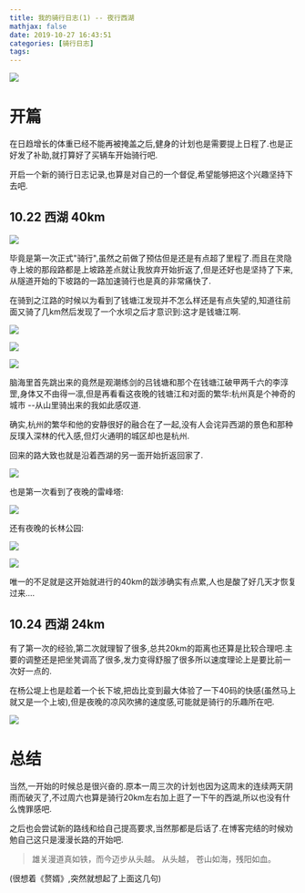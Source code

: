 ```yaml
---
title: 我的骑行日志(1) -- 夜行西湖
mathjax: false
date: 2019-10-27 16:43:51
categories: [骑行日志]
tags:
---
```

![](https://misakatang.oss-cn-beijing.aliyuncs.com/picture/20191022_204648.jpg)
<!-- more -->
# 开篇
在日趋增长的体重已经不能再被掩盖之后,健身的计划也是需要提上日程了.也是正好发了补助,就打算好了买辆车开始骑行吧.

开启一个新的骑行日志记录,也算是对自己的一个督促,希望能够把这个兴趣坚持下去吧.

## 10.22 西湖 40km

![](https://misakatang.oss-cn-beijing.aliyuncs.com/picture/1572160350142.jpg?x-oss-process=image/resize,w_450,h_800)

毕竟是第一次正式"骑行",虽然之前做了预估但是还是有点超了里程了.而且在灵隐寺上坡的那段路都是上坡路差点就让我放弃开始折返了,但是还好也是坚持了下来,从隧道开始的下坡路的一路加速骑行也是真的非常痛快了.

在骑到之江路的时候以为看到了钱塘江发现并不怎么样还是有点失望的,知道往前面又骑了几km然后发现了一个水坝之后才意识到:这才是钱塘江啊.

![](https://misakatang.oss-cn-beijing.aliyuncs.com/picture/20191022_204423.jpg)

![](https://misakatang.oss-cn-beijing.aliyuncs.com/picture/20191022_204712.jpg)

![](https://misakatang.oss-cn-beijing.aliyuncs.com/picture/20191022_204952.jpg)

脑海里首先跳出来的竟然是观潮练剑的吕钱塘和那个在钱塘江破甲两千六的李淳罡,身体又不由得一凛,但是再看看这夜晚的钱塘江和对面的繁华:杭州真是个神奇的城市 --从山里骑出来的我如此感叹道.

确实,杭州的繁华和他的安静很好的融合在了一起,没有人会诧异西湖的景色和那种反璞入深林的代入感,但灯火通明的城区却也是杭州.

回来的路大致也就是沿着西湖的另一面开始折返回家了.

![](https://misakatang.oss-cn-beijing.aliyuncs.com/picture/20191022_211256.jpg)

也是第一次看到了夜晚的雷峰塔:

![](https://misakatang.oss-cn-beijing.aliyuncs.com/picture/20191022_212457.jpg?x-oss-process=image/resize,w_1600,h_900/rotate,0)

还有夜晚的长林公园:

![](https://misakatang.oss-cn-beijing.aliyuncs.com/picture/20191024_205229.jpg)

![](https://misakatang.oss-cn-beijing.aliyuncs.com/picture/20191024_205447.jpg?x-oss-process=image/resize,w_1600,h_900/rotate,0)

唯一的不足就是这开始就进行的40km的跋涉确实有点累,人也是酸了好几天才恢复过来....

## 10.24 西湖 24km
有了第一次的经验,第二次就理智了很多,总共20km的距离也还算是比较合理吧.主要的调整还是把坐凳调高了很多,发力变得舒服了很多所以速度理论上是要比前一次好一点的.

在杨公堤上也是趁着一个长下坡,把齿比变到最大体验了一下40码的快感(虽然马上就又是一个上坡),但是夜晚的凉风吹拂的速度感,可能就是骑行的乐趣所在吧.

![](https://misakatang.oss-cn-beijing.aliyuncs.com/picture/1572160357777.jpg?x-oss-process=image/resize,w_450,h_800)

# 总结
当然,一开始的时候总是很兴奋的.原本一周三次的计划也因为这周末的连续两天阴雨而破灭了,不过周六也算是骑行20km左右加上逛了一下午的西湖,所以也没有什么愧罪感吧.

之后也会尝试新的路线和给自己提高要求,当然那都是后话了.在博客完结的时候劝勉自己这只是漫漫长路的开始吧.

> 雄关漫道真如铁，而今迈步从头越。
> 从头越，
> 苍山如海，残阳如血。

(很想着《赘婿》,突然就想起了上面这几句)